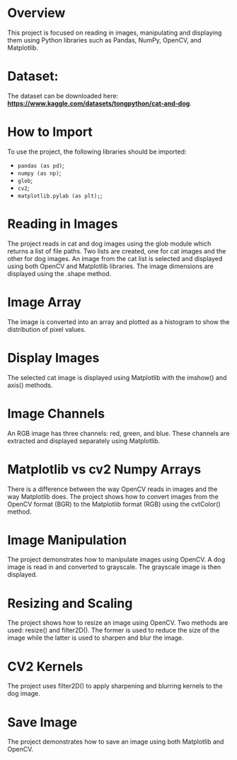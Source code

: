 # Overview

This project is focused on reading in images, manipulating and displaying them using Python libraries such as Pandas, NumPy, OpenCV, and Matplotlib.

# Dataset:

The dataset can be downloaded here: **https://www.kaggle.com/datasets/tongpython/cat-and-dog**.

# How to Import
To use the project, the following libraries should be imported:

* `pandas (as pd)`;
* `numpy (as np)`;
* `glob`;
* `cv2`;
* `matplotlib.pylab (as plt);`;

# Reading in Images

The project reads in cat and dog images using the glob module which returns a list of file paths. Two lists are created, one for cat images and the other for dog images. An image from the cat list is selected and displayed using both OpenCV and Matplotlib libraries. The image dimensions are displayed using the .shape method.

# Image Array

The image is converted into an array and plotted as a histogram to show the distribution of pixel values.

# Display Images

The selected cat image is displayed using Matplotlib with the imshow() and axis() methods.

# Image Channels

An RGB image has three channels: red, green, and blue. These channels are extracted and displayed separately using Matplotlib.

# Matplotlib vs cv2 Numpy Arrays

There is a difference between the way OpenCV reads in images and the way Matplotlib does. The project shows how to convert images from the OpenCV format (BGR) to the Matplotlib format (RGB) using the cvtColor() method.

# Image Manipulation

The project demonstrates how to manipulate images using OpenCV. A dog image is read in and converted to grayscale. The grayscale image is then displayed.

# Resizing and Scaling

The project shows how to resize an image using OpenCV. Two methods are used: resize() and filter2D(). The former is used to reduce the size of the image while the latter is used to sharpen and blur the image.

# CV2 Kernels

The project uses filter2D() to apply sharpening and blurring kernels to the dog image.

# Save Image

The project demonstrates how to save an image using both Matplotlib and OpenCV.
